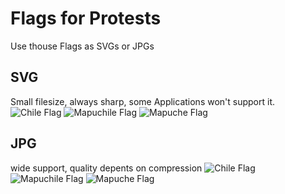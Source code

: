 # Flags for Protests

Use thouse Flags as SVGs or JPGs

## SVG
Small filesize, always sharp, some Applications won't support it.
![Chile Flag](svg/chile.svg&s=100 "Chile Flag")
![Mapuchile Flag](svg/mapuchile.svg&s=100 "Mapuchile")
![Mapuche Flag](svg/mapuche.svg&s=100 "Mapuche")

## JPG
wide support, quality depents on compression
![Chile Flag](jpg/chile.jpg&s=100 "Chile Flag")
![Mapuchile Flag](jpg/mapuchile.jpg&s=100 "Mapuchile")
![Mapuche Flag](jpg/mapuche.jpg&s=100 "Mapuche")
